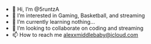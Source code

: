 - 👋 Hi, I’m @5runtzA
- 👀 I’m interested in Gaming, Basketball, and streaming
- 🌱 I’m currently learning nothing...
- 💞️ I’m looking to collaborate on coding and streaming
- 📫 How to reach me alexxmiddlebaby@icloud.com

<!---
5runtzA/5runtzA is a ✨ special ✨ repository because its `README.md` (this file) appears on your GitHub profile.
You can click the Preview link to take a look at your changes.
--->
